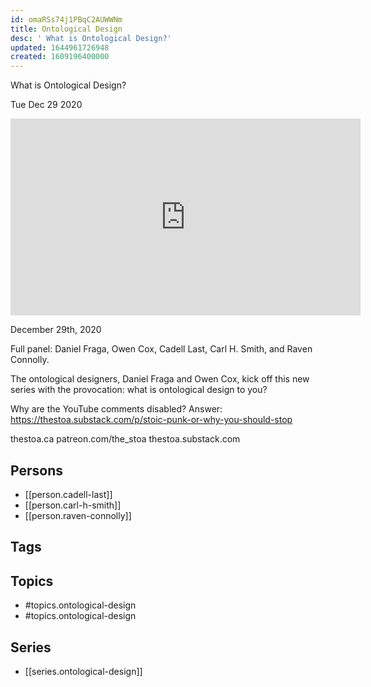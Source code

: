 ```yaml
---
id: omaRSs74j1PBqC2AUWWNm
title: Ontological Design
desc: ' What is Ontological Design?'
updated: 1644961726948
created: 1609196400000
---
```



 What is Ontological Design?

Tue Dec 29 2020

<iframe width="560" height="315" src="https://www.youtube.com/embed/aZkb-xHQfBA" title="Ontological Design: What is Ontological Design? w/ Cadell Last, Carl H. Smith, & Raven Connolly" frameborder="0" allow="accelerometer; autoplay; clipboard-write; encrypted-media; gyroscope; picture-in-picture" allowfullscreen ></iframe>

December 29th, 2020

Full panel: Daniel Fraga, Owen Cox, Cadell Last, Carl H. Smith, and Raven Connolly.

The ontological designers, Daniel Fraga and Owen Cox, kick off this new series with the provocation: what is ontological design to you?

Why are the YouTube comments disabled? Answer: https://thestoa.substack.com/p/stoic-punk-or-why-you-should-stop

thestoa.ca
patreon.com/the_stoa
thestoa.substack.com

## Persons

- [[person.cadell-last]]
- [[person.carl-h-smith]]
- [[person.raven-connolly]]

## Tags



## Topics

- #topics.ontological-design
- #topics.ontological-design

## Series

- [[series.ontological-design]]

